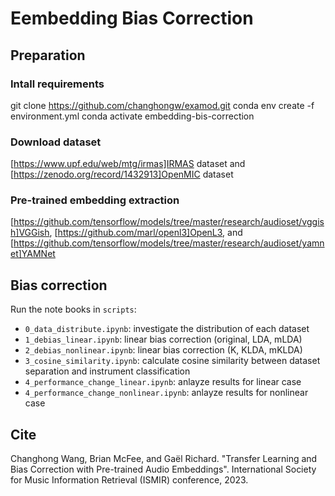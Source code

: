 # Eembedding Bias Correction

## Preparation

### Intall requirements
git clone https://github.com/changhongw/examod.git
conda env create -f environment.yml
conda activate embedding-bis-correction

### Download dataset
[https://www.upf.edu/web/mtg/irmas]IRMAS dataset and [https://zenodo.org/record/1432913]OpenMIC dataset

### Pre-trained embedding extraction
[https://github.com/tensorflow/models/tree/master/research/audioset/vggish]VGGish, [https://github.com/marl/openl3]OpenL3, and [https://github.com/tensorflow/models/tree/master/research/audioset/yamnet]YAMNet

## Bias correction
Run the note books in `scripts`:
- `0_data_distribute.ipynb`: investigate the distribution of each dataset
- `1_debias_linear.ipynb`: linear bias correction (original, LDA, mLDA)
- `2_debias_nonlinear.ipynb`: linear bias correction (K, KLDA, mKLDA)
- `3_cosine_similarity.ipynb`: calculate cosine similarity between dataset separation and instrument classification
- `4_performance_change_linear.ipynb`: anlayze results for linear case
- `4_performance_change_nonlinear.ipynb`: anlayze results for nonlinear case

## Cite
Changhong Wang, Brian McFee, and Gaël Richard. "Transfer Learning and Bias Correction with Pre-trained Audio Embeddings". International Society for Music Information Retrieval (ISMIR) conference, 2023.
